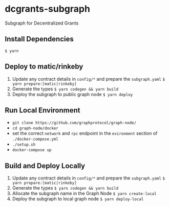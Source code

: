 # dcgrants-subgraph
Subgraph for Decentralized Grants

## Install Dependencies
`$ yarn`

## Deploy to matic/rinkeby
1) Update any contract details in `config/*` and prepare the `subgraph.yaml`
`$ yarn prepare:[matic|rinkeby]`
2) Generate the types
`$ yarn codegen && yarn build`
4) Deploy the subgraph to public graph node
`$ yarn deploy`


## Run Local Environment
- `git clone https://github.com/graphprotocol/graph-node/`
- `cd graph-node/docker`
- set the correct `network` and `rpc` endpoint in the `evironment` section of `./docker-compose.yml`
- `./setup.sh`
- `docker-compose up`

## Build and Deploy Locally
1) Update any contract details in `config/*` and prepare the `subgraph.yaml`
`$ yarn prepare:[matic|rinkeby]`
2) Generate the types
`$ yarn codegen && yarn build`
3) Allocate the subgraph name in the Graph Node
`$ yarn create-local`
4) Deploy the subgraph to local graph node
`$ yarn deploy-local`



